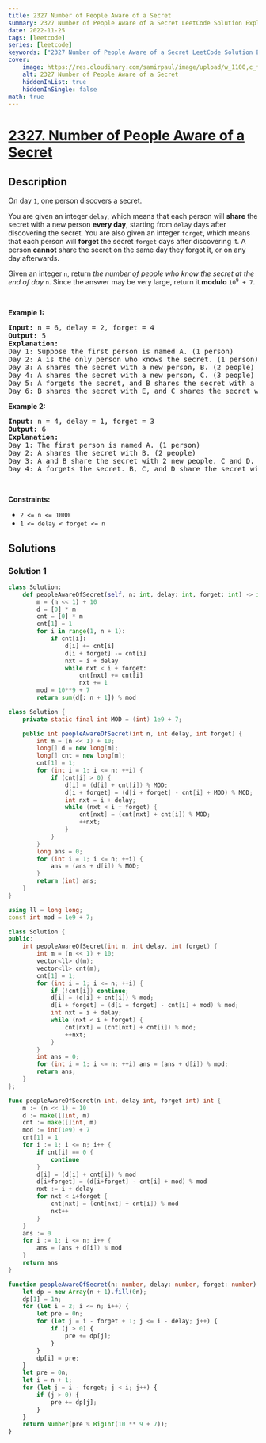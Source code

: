 ```yaml
---
title: 2327 Number of People Aware of a Secret
summary: 2327 Number of People Aware of a Secret LeetCode Solution Explained
date: 2022-11-25
tags: [leetcode]
series: [leetcode]
keywords: ["2327 Number of People Aware of a Secret LeetCode Solution Explained in all languages", "2327 Number of People Aware of a Secret", "LeetCode", "leetcode solution in Python3 C++ Java Go PHP Ruby Swift TypeScript Rust C# JavaScript C", "GeeksforGeeks", "InterviewBit", "Coding Ninjas", "HackerRank", "HackerEarth", "CodeChef", "TopCoder", "AlgoExpert", "freeCodeCamp", "Codeforces", "GitHub", "AtCoder", "Samir Paul"]
cover:
    image: https://res.cloudinary.com/samirpaul/image/upload/w_1100,c_fit,co_rgb:FFFFFF,l_text:Arial_75_bold:2327 Number of People Aware of a Secret - Solution Explained/problem-solving.webp
    alt: 2327 Number of People Aware of a Secret
    hiddenInList: true
    hiddenInSingle: false
math: true
---
```



# [2327. Number of People Aware of a Secret](https://leetcode.com/problems/number-of-people-aware-of-a-secret)


## Description

<p>On day <code>1</code>, one person discovers a secret.</p>

<p>You are given an integer <code>delay</code>, which means that each person will <strong>share</strong> the secret with a new person <strong>every day</strong>, starting from <code>delay</code> days after discovering the secret. You are also given an integer <code>forget</code>, which means that each person will <strong>forget</strong> the secret <code>forget</code> days after discovering it. A person <strong>cannot</strong> share the secret on the same day they forgot it, or on any day afterwards.</p>

<p>Given an integer <code>n</code>, return<em> the number of people who know the secret at the end of day </em><code>n</code>. Since the answer may be very large, return it <strong>modulo</strong> <code>10<sup>9</sup> + 7</code>.</p>

<p>&nbsp;</p>
<p><strong class="example">Example 1:</strong></p>

<pre>
<strong>Input:</strong> n = 6, delay = 2, forget = 4
<strong>Output:</strong> 5
<strong>Explanation:</strong>
Day 1: Suppose the first person is named A. (1 person)
Day 2: A is the only person who knows the secret. (1 person)
Day 3: A shares the secret with a new person, B. (2 people)
Day 4: A shares the secret with a new person, C. (3 people)
Day 5: A forgets the secret, and B shares the secret with a new person, D. (3 people)
Day 6: B shares the secret with E, and C shares the secret with F. (5 people)
</pre>

<p><strong class="example">Example 2:</strong></p>

<pre>
<strong>Input:</strong> n = 4, delay = 1, forget = 3
<strong>Output:</strong> 6
<strong>Explanation:</strong>
Day 1: The first person is named A. (1 person)
Day 2: A shares the secret with B. (2 people)
Day 3: A and B share the secret with 2 new people, C and D. (4 people)
Day 4: A forgets the secret. B, C, and D share the secret with 3 new people. (6 people)
</pre>

<p>&nbsp;</p>
<p><strong>Constraints:</strong></p>

<ul>
	<li><code>2 &lt;= n &lt;= 1000</code></li>
	<li><code>1 &lt;= delay &lt; forget &lt;= n</code></li>
</ul>

## Solutions

### Solution 1

<!-- tabs:start -->

```python
class Solution:
    def peopleAwareOfSecret(self, n: int, delay: int, forget: int) -> int:
        m = (n << 1) + 10
        d = [0] * m
        cnt = [0] * m
        cnt[1] = 1
        for i in range(1, n + 1):
            if cnt[i]:
                d[i] += cnt[i]
                d[i + forget] -= cnt[i]
                nxt = i + delay
                while nxt < i + forget:
                    cnt[nxt] += cnt[i]
                    nxt += 1
        mod = 10**9 + 7
        return sum(d[: n + 1]) % mod
```

```java
class Solution {
    private static final int MOD = (int) 1e9 + 7;

    public int peopleAwareOfSecret(int n, int delay, int forget) {
        int m = (n << 1) + 10;
        long[] d = new long[m];
        long[] cnt = new long[m];
        cnt[1] = 1;
        for (int i = 1; i <= n; ++i) {
            if (cnt[i] > 0) {
                d[i] = (d[i] + cnt[i]) % MOD;
                d[i + forget] = (d[i + forget] - cnt[i] + MOD) % MOD;
                int nxt = i + delay;
                while (nxt < i + forget) {
                    cnt[nxt] = (cnt[nxt] + cnt[i]) % MOD;
                    ++nxt;
                }
            }
        }
        long ans = 0;
        for (int i = 1; i <= n; ++i) {
            ans = (ans + d[i]) % MOD;
        }
        return (int) ans;
    }
}
```

```cpp
using ll = long long;
const int mod = 1e9 + 7;

class Solution {
public:
    int peopleAwareOfSecret(int n, int delay, int forget) {
        int m = (n << 1) + 10;
        vector<ll> d(m);
        vector<ll> cnt(m);
        cnt[1] = 1;
        for (int i = 1; i <= n; ++i) {
            if (!cnt[i]) continue;
            d[i] = (d[i] + cnt[i]) % mod;
            d[i + forget] = (d[i + forget] - cnt[i] + mod) % mod;
            int nxt = i + delay;
            while (nxt < i + forget) {
                cnt[nxt] = (cnt[nxt] + cnt[i]) % mod;
                ++nxt;
            }
        }
        int ans = 0;
        for (int i = 1; i <= n; ++i) ans = (ans + d[i]) % mod;
        return ans;
    }
};
```

```go
func peopleAwareOfSecret(n int, delay int, forget int) int {
	m := (n << 1) + 10
	d := make([]int, m)
	cnt := make([]int, m)
	mod := int(1e9) + 7
	cnt[1] = 1
	for i := 1; i <= n; i++ {
		if cnt[i] == 0 {
			continue
		}
		d[i] = (d[i] + cnt[i]) % mod
		d[i+forget] = (d[i+forget] - cnt[i] + mod) % mod
		nxt := i + delay
		for nxt < i+forget {
			cnt[nxt] = (cnt[nxt] + cnt[i]) % mod
			nxt++
		}
	}
	ans := 0
	for i := 1; i <= n; i++ {
		ans = (ans + d[i]) % mod
	}
	return ans
}
```

```ts
function peopleAwareOfSecret(n: number, delay: number, forget: number): number {
    let dp = new Array(n + 1).fill(0n);
    dp[1] = 1n;
    for (let i = 2; i <= n; i++) {
        let pre = 0n;
        for (let j = i - forget + 1; j <= i - delay; j++) {
            if (j > 0) {
                pre += dp[j];
            }
        }
        dp[i] = pre;
    }
    let pre = 0n;
    let i = n + 1;
    for (let j = i - forget; j < i; j++) {
        if (j > 0) {
            pre += dp[j];
        }
    }
    return Number(pre % BigInt(10 ** 9 + 7));
}
```

<!-- tabs:end -->

<!-- end -->
